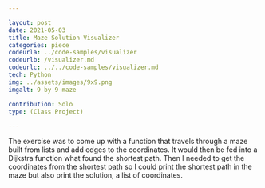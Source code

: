 ```yaml
---

layout: post
date: 2021-05-03
title: Maze Solution Visualizer
categories: piece
codeurla: ../code-samples/visualizer
codeurlb: /visualizer.md
codeurlc: ../../code-samples/visualizer.md
tech: Python
img: ../assets/images/9x9.png
imgalt: 9 by 9 maze

contribution: Solo
type: (Class Project)

---
```


The exercise was to come up with a function that travels through a maze built from lists and add edges to the coordinates. It would then be fed into a Dijkstra function what found the shortest path. Then I needed to get the coordinates from the shortest path so I could print the shortest path in the maze but also print the solution, a list of coordinates.
